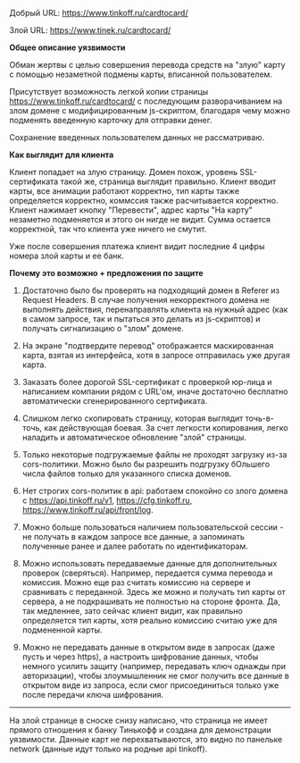 Добрый URL: https://www.tinkoff.ru/cardtocard/

Злой URL: https://www.tinek.ru/cardtocard/

**Общее описание уязвимости**

Обман жертвы с целью совершения перевода средств на "злую" карту с помощью незаметной подмены карты, вписанной пользователем.

Присутствует возможность легкой копии страницы https://www.tinkoff.ru/cardtocard/ с последующим разворачиванием на злом домене с модифицированным js-скриптом, благодаря чему можно подменять введенную карточку для отправки денег.

Сохранение введенных пользователем данных не рассматриваю.

**Как выглядит для клиента**

Клиент попадает на злую страницу. Домен похож, уровень SSL-сертификата такой же, страница выглядит правильно. Клиент вводит карты, все анимации работают корректно, тип карты также определяется корректно, коммссия также расчитывается корректно. Клиент нажимает кнопку "Перевести", адрес карты "На карту" незаметно подменяется и этого он нигде не видит. Сумма остается корректной, так что клиента уже ничего не смутит.

Уже после совершения платежа клиент видит последние 4 цифры номера злой карты и ее банк.

**Почему это возможно + предложения по защите**

1. Достаточно было бы проверять на подходящий домен в Referer из Request Headers. В случае получения некорректного домена не выполнять действия, перенаправлять клиента на нужный адрес (как в самом запросе, так и пытаться это делать из js-скриптов) и получать сигнализацию о "злом" домене.

2. На экране "подтвердите перевод" отображается маскированная карта, взятая из интерфейса, хотя в запросе отправилась уже другая карта.

3. Заказать более дорогой SSL-сертификат с проверкой юр-лица и написанием компании рядом с URL'ом, иначе достаточно бесплатно автоматически сгенерированного сертификата.

4. Слишком легко скопировать страницу, которая выглядит точь-в-точь, как действующая боевая. За счет легкости копирования, легко наладить и автоматическое обновление "злой" страницы.

5. Только некоторые подгружаемые файлы не проходят загрузку из-за cors-политики. Можно было бы разрешить подгрузку бОльшего числа файлов только для указанного списка доменов.

6. Нет строгих cors-политик в api: работаем спокойно со злого домена с https://api.tinkoff.ru/v1, https://cfg.tinkoff.ru, https://www.tinkoff.ru/api/front/log.

7. Можно больше пользоваться наличием пользовательской сессии - не получать в каждом запросе все данные, а запоминать полученные ранее и далее работать по идентификаторам.

8. Можно использовать передаваемые данные для дополнительных проверок (сверяться). Например, передается сумма перевода и комиссия. Можно еще раз считать комиссию на сервере и сравнивать с переданной. Здесь же можно и получать тип карты от сервера, а не подкрашивать не полностью на стороне фронта. Да, так медленнее, зато сейчас клиент видит, как правильно определяется тип карты, хотя реально комиссию считаю уже для подмененной карты.

9. Можно не передавать данные в открытом виде в запросах (даже пусть и через https), а настроить шифрование данных, чтобы немного усилить защиту (например, передавать ключ однажды при авторизации), чтобы злоумышленник не смог получить все данные в открытом виде из запроса, если смог присоединиться только уже после передачи ключа шифрования.

---

На злой странице в сноске снизу написано, что страница не имеет прямого отношения к банку Тинькофф и создана для демонстрации уязвимости. Данные карт не перехватываются, это видно по панельке network (данные идут только на родные api tinkoff).
